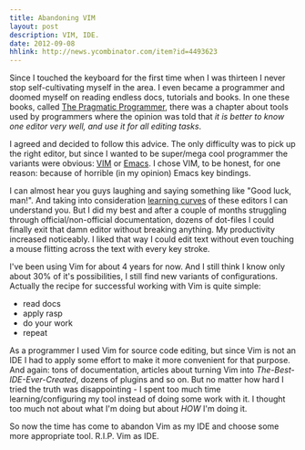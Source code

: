 ```yaml
---
title: Abandoning VIM
layout: post
description: VIM, IDE.
date: 2012-09-08
hhlink: http://news.ycombinator.com/item?id=4493623
---
```


Since I touched the keyboard for the first time when I was thirteen I never stop self-cultivating myself in the area. I even became a programmer and doomed myself on reading endless docs, tutorials and books. In one these books, called [The Pragmatic Programmer](http://www.amazon.com/The-Pragmatic-Programmer-Journeyman-Master/dp/020161622X), there was a chapter about tools used by programmers where the opinion was told that *it is better to know one editor very well, and use it for all editing tasks*.

I agreed and decided to follow this advice. The only difficulty was to pick up the right editor, but since I wanted to be super/mega cool programmer the variants were obvious: [VIM](http://www.vim.org) or [Emacs](http://www.gnu.org/software/emacs/). I chose VIM, to be honest, for one reason: because of horrible (in my opinion) Emacs key bindings.

I can almost hear you guys laughing and saying something like "Good luck, man!". And taking into consideration [learning curves](http://mrozekma.com/editor-learning-curve.png) of these editors I can understand you. But I did my best and after a couple of months struggling through official/non-official documentation, dozens of dot-files I could finally exit that damn editor without breaking anything. My productivity increased noticeably. I liked that way I could edit text without even touching a mouse flitting across the text with every key stroke.

I've been using Vim for about 4 years for now. And I still think I know only about 30% of it's possibilities, I still find new variants of configurations. Actually the recipe for successful working with Vim is quite simple:

   - read docs
   - apply rasp
   - do your work
   - repeat

As a programmer I used Vim for source code editing, but since Vim is not an IDE I had to apply some effort to make it more convenient for that purpose. And again: tons of documentation, articles about turning Vim into _The-Best-IDE-Ever-Created_, dozens of plugins and so on. But no matter how hard I tried the truth was disappointing - I spent too much time learning/configuring my tool instead of doing some work with it. I thought too much not about what I'm doing but about _HOW_ I'm doing it.

So now the time has come to abandon Vim as my IDE and choose some more appropriate tool. R.I.P. Vim as IDE.
